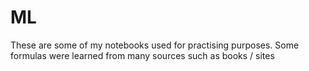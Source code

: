 ﻿# ML

These are some of my notebooks used for practising purposes. Some formulas were 
learned from many sources such as books / sites
